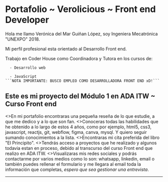 # Portafolio ~ Verolicious ~ Front end Developer
   Hola me llamo Verónica del Mar Guiñan López, soy Ingeniera Mecatrónica "UNEXPO" 2018.

   Mi perfil profesional esta orientado al Desarrollo Front end.

   Trabajo en Coder House como Coordinadora y Tutora en los cursos de:

      - Desarrollo web
      
      - JavaScript
    ```NOTA IMPORTANTE: BUSCO EMPLEO COMO DESARROLLADORA FRONT END xD!```
## Este es mi proyecto del Módulo 1 en ADA ITW ~ Curso Front end
   <>En mi portafolio encontraras una pequeña reseña de lo que estudie, a que me dedico y a lo que son fan.
   <>Conoceras todas las habilidades que he obtenido a lo largo de estos 4 años, como por ejemplo, html5, css3, javascript, reactjs, git, webflow, figma, canva, mysql. Y quiero seguir sumando conocimientos a la lista.
   <>Encontraras mi cita preferida del libro "El Principito".
   <>Tendrás acceso a proyectos que he realizado y algunos todavia estan en proceso, debido al transcurso del curso Front end que realizo en ADA ITW.
   <>Visualizaras mis redes sociales y podrás contactarme por varios medios como lo son: whatsapp, linkedin, email o también puedes rellenar el formulario y me llegara al email toda la información que completas, *espero que sea gestionar una entrevista*.
***


